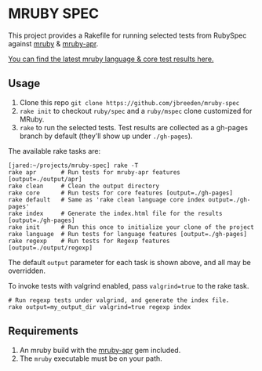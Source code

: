 MRUBY SPEC
==========

This project provides a Rakefile for running selected tests from RubySpec against
[mruby](https://github.com/mruby/mruby) & [mruby-apr](https://github.com/jbreeden/mruby-apr).

[You can find the latest mruby language & core test results here.](https://googledrive.com/host/0B0NNQZ6fVYyieGJXY3FGSWxWQmM/)

Usage
-------

1. Clone this repo `git clone https://github.com/jbreeden/mruby-spec`
2. `rake init` to checkout `ruby/spec` and a `ruby/mspec` clone customized for MRuby.
3. `rake` to run the selected tests. Test results are collected as a gh-pages branch
   by default (they'll show up under `./gh-pages`).
   
The available rake tasks are:

```
[jared:~/projects/mruby-spec] rake -T
rake apr       # Run tests for mruby-apr features [output=./output/apr]
rake clean     # Clean the output directory
rake core      # Run tests for core features [output=./gh-pages]
rake default   # Same as 'rake clean language core index output=./gh-pages'
rake index     # Generate the index.html file for the results [output=./gh-pages]
rake init      # Run this once to initialize your clone of the project
rake language  # Run tests for language features [output=./gh-pages]
rake regexp    # Run tests for Regexp features [output=./output/regexp]
```

The default `output` parameter for each task is shown above, and all may be overridden.

To invoke tests with valgrind enabled, pass `valgrind=true` to the rake task.

```
# Run regexp tests under valgrind, and generate the index file.
rake output=my_output_dir valgrind=true regexp index
```

Requirements
------------

1. An mruby build with the [mruby-apr](https://github.com/jbreeden/mruby-apr) gem
   included.
2. The `mruby` executable must be on your path.
